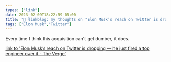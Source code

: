 ```yaml
---
types: ["link"]
date: 2023-02-09T18:22:59-05:00
title: "🔗 linkblog: my thoughts on 'Elon Musk’s reach on Twitter is dropping — he just fired a top engineer over it - The Verge'"
tags: ["Elon Musk","Twitter"]
---
```

Every time I think this acquisition can't get dumber, it does.  
 

[link to 'Elon Musk’s reach on Twitter is dropping — he just fired a top engineer over it - The Verge'](https://www.theverge.com/2023/2/9/23593099/elon-musk-twitter-fires-engineer-declining-reach-ftc-concerns)
